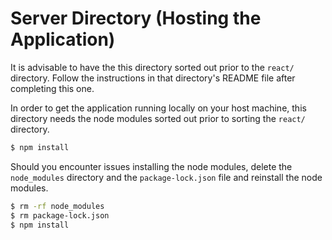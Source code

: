 # Server Directory (Hosting the Application)

It is advisable to have the this directory sorted out prior to the `react/` directory. Follow the instructions in that directory's README file after completing this one.

In order to get the application running locally on your host machine, this directory needs the node modules sorted out prior to sorting the `react/` directory.

```bash
$ npm install
```

Should you encounter issues installing the node modules, delete the `node_modules` directory and the `package-lock.json` file and reinstall the node modules.

```bash
$ rm -rf node_modules
$ rm package-lock.json
$ npm install
```
